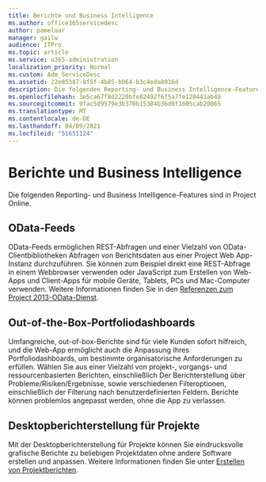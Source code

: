 ```yaml
---
title: Berichte und Business Intelligence
ms.author: office365servicedesc
author: pamelaar
manager: gailw
audience: ITPro
ms.topic: article
ms.service: o365-administration
localization_priority: Normal
ms.custom: Adm_ServiceDesc
ms.assetid: 22e85387-8f5f-4b85-b064-b3c4eda8916d
description: Die folgenden Reporting- und Business Intelligence-Features sind in Project Online.
ms.openlocfilehash: 3e5ca67f8d2220bfe02492f6f5a7fe120441ab40
ms.sourcegitcommit: 9fac5d9579e3b370b15384b36d0f1805cab20065
ms.translationtype: MT
ms.contentlocale: de-DE
ms.lasthandoff: 04/09/2021
ms.locfileid: "51651124"
---
```

# <a name="reporting-and-business-intelligence"></a>Berichte und Business Intelligence

Die folgenden Reporting- und Business Intelligence-Features sind in Project Online.
  
## <a name="odata-feeds"></a>OData-Feeds

OData-Feeds ermöglichen REST-Abfragen und einer Vielzahl von OData-Clientbibliotheken Abfragen von Berichtsdaten aus einer Project Web App-Instanz durchzuführen. Sie können zum Beispiel direkt eine REST-Abfrage in einem Webbrowser verwenden oder JavaScript zum Erstellen von Web-Apps und Client-Apps für mobile Geräte, Tablets, PCs und Mac-Computer verwenden. Weitere Informationen finden Sie in den [Referenzen zum Project 2013-OData-Dienst](/previous-versions/office/project-odata/jj163015(v=office.15)).
  
## <a name="out-of-the-box-portfolio-dashboards"></a>Out-of-the-Box-Portfoliodashboards

Umfangreiche, out-of-box-Berichte sind für viele Kunden sofort hilfreich, und die Web-App ermöglicht auch die Anpassung Ihres Portfoliodashboards, um bestimmte organisatorische Anforderungen zu erfüllen. Wählen Sie aus einer Vielzahl von projekt-, vorgangs- und ressourcenbasierten Berichten, einschließlich Der Berichterstellung über Probleme/Risiken/Ergebnisse, sowie verschiedenen Filteroptionen, einschließlich der Filterung nach benutzerdefinierten Feldern. Berichte können problemlos angepasst werden, ohne die App zu verlassen. 
  
## <a name="project-desktop-reporting"></a>Desktopberichterstellung für Projekte

Mit der Desktopberichterstellung für Projekte können Sie eindrucksvolle grafische Berichte zu beliebigen Projektdaten ohne andere Software erstellen und anpassen. Weitere Informationen finden Sie unter [Erstellen von Projektberichten](https://go.microsoft.com/fwlink/?LinkID=823657&amp;clcid=0x409).
